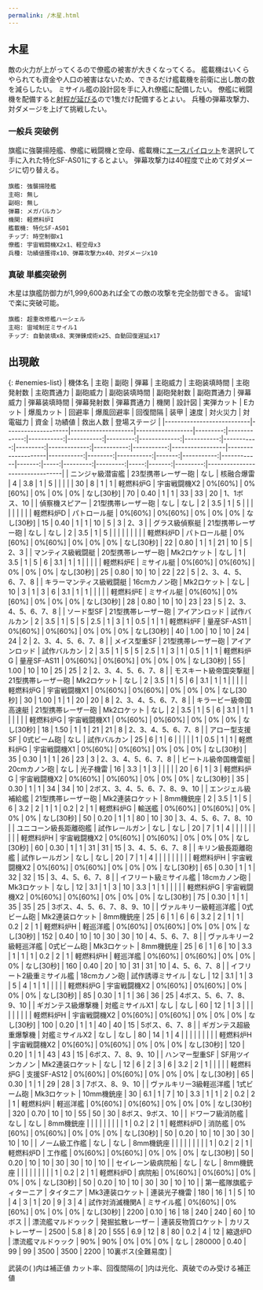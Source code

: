 ```yaml
---
permalink: /木星.html
---
```

## 木星

敵の火力が上がってくるので僚艦の被害が大きくなってくる。
艦載機はいくらやられても資金や人口の被害はないため、できるだけ艦載機を前衛に出し敵の数を減らしたい。
ミサイル艦の設計図を手に入れ僚艦に配備したい。
僚艦に戦闘機を配備すると[射程が延びる](僚艦配備スキル.md#全艦弾速)ので1隻だけ配備するとよい。
兵種の弾幕攻撃力、対ダメージを上げて挑戦したい。

### 一般兵 突破例

旗艦に強襲揚陸艦、僚艦に戦闘機と空母、艦載機に[エースパイロット](序盤攻略.md#プロローグ)を選択して手に入れた特化SF-AS01にするとよい。
弾幕攻撃力は40程度で止めて対ダメージに切り替える。

```
旗艦: 強襲揚陸艦
主砲: 無し
副砲: 無し
弾幕: メガバルカン
機関: 軽燃料炉I
艦載機: 特化SF-AS01
チップ: 時空制御x1
僚艦: 宇宙戦闘機X2x1、軽空母x3
兵種: 功績値獲得x10、弾幕攻撃力x40、対ダメージx10
```

### 真破 単艦突破例

木星は旗艦防御力が1,999,600あれば全ての敵の攻撃を完全防御できる。
宙域1で楽に突破可能。

```
旗艦: 超重改修艦ハーシェル
主砲: 宙域制圧ミサイル1
チップ: 自動装填x8、実弾錬成術x25、自動回復遅延x17
```

## 出現敵

{: #enemies-list}
| 機体名                    | 主砲               | 副砲               | 弾幕             | 主砲威力 | 主砲装填時間 | 主砲発射数 | 主砲貫通力 | 副砲威力 | 副砲装填時間 | 副砲発射数 | 副砲貫通力 | 弾幕威力 | 弾幕装填時間 | 弾幕発射数 | 弾幕貫通力 | 機関            | 設計図             | 実弾カット | Eカット | 爆風カット | 回避率 | 爆風回避率 | 回復間隔   |   装甲 | 速度 | 対火災力 | 対電磁力 | 資金 | 功績値 | 救出人数 | 登場ステージ                   |
|---------------------------|--------------------|--------------------|------------------|---------:|-------------:|-----------:|-----------:|---------:|-------------:|-----------:|-----------:|---------:|-------------:|-----------:|-----------:|-----------------|--------------------|-----------:|--------:|-----------:|-------:|-----------:|------------|-------:|-----:|---------:|---------:|-----:|-------:|---------:|--------------------------------|
| ニンジャ級潜宙艦          | 23型携帯レーザー砲 | なし               | 核融合爆雷       |        4 |          3.8 |          1 |          5 |          |              |            |            |       30 |            8 |          1 |          1 | 軽燃料炉G       | 宇宙戦闘機X2       |    0%[60%] | 0%[60%] |         0% |     0% |         0% | なし[30秒] |     70 | 0.40 |        1 |        1 |   33 |     33 |       20 | 1、1ボス、10                   |
| 偵察機スピアー            | 21型携帯レーザー砲 | なし               | なし             |        2 |          3.5 |          1 |          5 |          |              |            |            |          |              |            |            | 軽燃料炉D       | パトロール艇       |    0%[60%] | 0%[60%] |         0% |     0% |         0% | なし[30秒] |     15 | 0.40 |        1 |        1 |   10 |      5 |        3 | 2、3                           |
| グラス級偵察艇            | 21型携帯レーザー砲 | なし               | なし             |        2 |          3.5 |          1 |          5 |          |              |            |            |          |              |            |            | 軽燃料炉D       | パトロール艇       |    0%[60%] | 0%[60%] |         0% |     0% |         0% | なし[30秒] |     22 | 0.80 |        1 |        1 |   21 |     10 |        5 | 2、3                           |
| マンティス級戦闘艇        | 20型携帯レーザー砲 | Mk2ロケット        | なし             |        1 |          3.5 |          1 |          5 |        6 |          3.1 |          1 |          1 |          |              |            |            | 軽燃料炉E       | ミサイル艇         |    0%[60%] | 0%[60%] |         0% |     0% |         0% | なし[30秒] |     25 | 0.80 |       10 |       10 |   22 |     22 |        5 | 2、3、4、5、6、7、8            |
| キラーマンティス級戦闘艇  | 16cmカノン砲       | Mk2ロケット        | なし             |       10 |            3 |          1 |          3 |        6 |          3.1 |          1 |          1 |          |              |            |            | 軽燃料炉E       | ミサイル艇         |    0%[60%] | 0%[60%] |         0% |     0% |         0% | なし[30秒] |     28 | 0.80 |       10 |       10 |   23 |     23 |        5 | 2、3、4、5、6、7、8            |
| ソード型SF                | 21型携帯レーザー砲 | アイアンロッド     | 試作バルカン     |        2 |          3.5 |          1 |          5 |        5 |          2.5 |          1 |          3 |        1 |          0.5 |          1 |          1 | 軽燃料炉F       | 量産SF-AS11        |    0%[60%] | 0%[60%] |         0% |     0% |         0% | なし[30秒] |     40 | 1.00 |       10 |       10 |   24 |     24 |        2 | 2、3、4、5、6、7、8            |
| メイス型重SF              | 21型携帯レーザー砲 | アイアンロッド     | 試作バルカン     |        2 |          3.5 |          1 |          5 |        5 |          2.5 |          1 |          3 |        1 |          0.5 |          1 |          1 | 軽燃料炉G       | 量産SF-AS11        |    0%[60%] | 0%[60%] |         0% |     0% |         0% | なし[30秒] |     55 | 1.00 |       10 |       10 |   25 |     25 |        2 | 2、3、4、5、6、7、8            |
| モスキート級帝国突撃艇    | 21型携帯レーザー砲 | Mk2ロケット        | なし             |        2 |          3.5 |          1 |          5 |        6 |          3.1 |          1 |          1 |          |              |            |            | 軽燃料炉G       | 宇宙戦闘機X1       |    0%[60%] | 0%[60%] |         0% |     0% |         0% | なし[30秒] |     30 | 1.00 |        1 |        1 |   20 |     20 |        8 | 2、3、4、5、6、7、8            |
| キラービー級帝国高速艇    | 21型携帯レーザー砲 | Mk2ロケット        | なし             |        2 |          3.5 |          1 |          5 |        6 |          3.1 |          1 |          1 |          |              |            |            | 軽燃料炉G       | 宇宙戦闘機X1       |    0%[60%] | 0%[60%] |         0% |     0% |         0% | なし[30秒] |     18 | 1.50 |        1 |        1 |   21 |     21 |        8 | 2、3、4、5、6、7、8            |
| アロー型支援SF            | 0式ビーム砲        | なし               | 試作バルカン     |       25 |            6 |          1 |          6 |          |              |            |            |        1 |          0.5 |          1 |          1 | 軽燃料炉G       | 宇宙戦闘機X1       |    0%[60%] | 0%[60%] |         0% |     0% |         0% | なし[30秒] |     35 | 0.30 |        1 |        1 |   26 |     23 |        3 | 2、3、4、5、6、7、8            |
| ビートル級帝国機雷艇      | 20cmカノン砲       | なし               | 光子機雷         |       16 |          3.3 |          1 |          3 |          |              |            |            |       20 |            6 |          1 |          3 | 軽燃料炉G       | 宇宙戦闘機X2       |    0%[60%] | 0%[60%] |         0% |     0% |         0% | なし[30秒] |     35 | 0.30 |        1 |        1 |   34 |     34 |       10 | 2ボス、3、4、5、6、7、8、9、10 |
| エンジェル級補給艦        | 21型携帯レーザー砲 | Mk2連装ロケット    | 8mm機銃座        |        2 |          3.5 |          1 |          5 |        6 |          3.2 |          2 |          1 |        1 |          0.2 |          2 |          1 | 軽燃料炉G       | 輸送艦             |    0%[60%] | 0%[60%] |         0% |     0% |         0% | なし[30秒] |     50 | 0.20 |        1 |        1 |   80 |     10 |       30 | 3、4、5、6、7、8、10           |
| ユニコーン級長距離砲艦    | 試作レールガン     | なし               | なし             |       20 |            7 |          1 |          4 |          |              |            |            |          |              |            |            | 軽燃料炉H       | 宇宙戦闘機X2       |    0%[60%] | 0%[60%] |         0% |     0% |         0% | なし[30秒] |     60 | 0.30 |        1 |        1 |   31 |     31 |       15 | 3、4、5、6、7、8               |
| キリン級長距離砲艦        | 試作レールガン     | なし               | なし             |       20 |            7 |          1 |          4 |          |              |            |            |          |              |            |            | 軽燃料炉H       | 宇宙戦闘機X2       |    0%[60%] | 0%[60%] |         0% |     0% |         0% | なし[30秒] |     65 | 0.30 |        1 |        1 |   32 |     32 |       15 | 3、4、5、6、7、8               |
| イフリート級ミサイル艦    | 18cmカノン砲       | Mk3ロケット        | なし             |       12 |          3.1 |          1 |          3 |       10 |          3.3 |          1 |          1 |          |              |            |            | 軽燃料炉G       | 宇宙戦闘機X2       |    0%[60%] | 0%[60%] |         0% |     0% |         0% | なし[30秒] |     75 | 0.30 |        1 |        1 |   35 |     35 |       25 | 3ボス、4、5、6、7、8、9、10    |
| ヴァルキリー級軽巡洋艦    | 0式ビーム砲        | Mk2連装ロケット    | 8mm機銃座        |       25 |            6 |          1 |          6 |        6 |          3.2 |          2 |          1 |        1 |          0.2 |          2 |          1 | 軽燃料炉H       | 軽巡洋艦           |    0%[60%] | 0%[60%] |         0% |     0% |         0% | なし[30秒] |    152 | 0.40 |       10 |       10 |   30 |     30 |       10 | 4、5、6、7、8                  |
| ヴァルキリー2級軽巡洋艦   | 0式ビーム砲        | Mk3ロケット        | 8mm機銃座        |       25 |            6 |          1 |          6 |       10 |          3.3 |          1 |          1 |        1 |          0.2 |          2 |          1 | 軽燃料炉H       | 軽巡洋艦           |    0%[60%] | 0%[60%] |         0% |     0% |         0% | なし[30秒] |    160 | 0.40 |       20 |       10 |   31 |     31 |       10 | 4、5、6、7、8                  |
| イフリート2級重ミサイル艦 | 18cmカノン砲       | 試作誘導ミサイル   | なし             |       12 |          3.1 |          1 |          3 |        5 |            4 |          1 |          1 |          |              |            |            | 軽燃料炉G       | 宇宙戦闘機X2       |    0%[60%] | 0%[60%] |         0% |     0% |         0% | なし[30秒] |     85 | 0.30 |        1 |        1 |   36 |     36 |       25 | 4ボス、5、6、7、8、9、10       |
| ギガンテス級爆撃機        | 対艦ミサイルX1     | なし               | なし             |       60 |           12 |          1 |          3 |          |              |            |            |          |              |            |            | 軽燃料炉H       | 宇宙戦闘機X2       |    0%[60%] | 0%[60%] |         0% |     0% |         0% | なし[30秒] |    100 | 0.20 |        1 |        1 |   40 |     40 |       15 | 5ボス、6、7、8                 |
| ギガンテス超級重爆撃機    | 対艦ミサイルX2     | なし               | なし             |       80 |           14 |          1 |          4 |          |              |            |            |          |              |            |            | 軽燃料炉H       | 宇宙戦闘機X2       |    0%[60%] | 0%[60%] |         0% |     0% |         0% | なし[30秒] |    120 | 0.20 |        1 |        1 |   43 |     43 |       15 | 6ボス、7、8、9、10             |
| ハンマー型重SF            | SF用ツインカノン   | Mk2連装ロケット    | なし             |       12 |            6 |          2 |          3 |        6 |          3.2 |          2 |          1 |          |              |            |            | 軽燃料炉G       | 支援SF-AS12        |    0%[60%] | 0%[60%] |         0% |     0% |         0% | なし[30秒] |     65 | 0.30 |        1 |        1 |   29 |     28 |        3 | 7ボス、8、9、10                |
| ヴァルキリー3級軽巡洋艦   | 1式ビーム砲        | Mk3ロケット        | 10mm機銃座       |       30 |          6.1 |          1 |          7 |       10 |          3.3 |          1 |          1 |        2 |          0.2 |          2 |          1 | 軽燃料炉I       | 軽巡洋艦           |    0%[60%] | 0%[60%] |         0% |     0% |         0% | なし[30秒] |    320 | 0.70 |       10 |       10 |   55 |     50 |       30 | 8ボス、9ボス、10               |
| ドワーフ級消防艦          | なし               | なし               | 8mm機銃座        |          |              |            |            |          |              |            |            |        1 |          0.2 |          2 |          1 | 軽燃料炉D       | 消防艦             |    0%[60%] | 0%[60%] |         0% |     0% |         0% | なし[30秒] |     50 | 0.20 |       10 |       10 |   30 |     30 |       10 | 10                             |
| ノーム級工作艦            | なし               | なし               | 8mm機銃座        |          |              |            |            |          |              |            |            |        1 |          0.2 |          2 |          1 | 軽燃料炉D       | 工作艦             |    0%[60%] | 0%[60%] |         0% |     0% |         0% | なし[30秒] |     50 | 0.20 |       10 |       10 |   30 |     30 |       10 | 10                             |
| セイレーン級病院船        | なし               | なし               | 8mm機銃座        |          |              |            |            |          |              |            |            |        1 |          0.2 |          2 |          1 | 軽燃料炉D       | 病院船             |    0%[60%] | 0%[60%] |         0% |     0% |         0% | なし[30秒] |     50 | 0.20 |       10 |       10 |   30 |     30 |       10 | 10                             |
| 第一艦隊旗艦ティターニア  | タイタニア         | Mk3連装ロケット    | 連装光子機雷     |      180 |           16 |          1 |          5 |       10 |            4 |          3 |          1 |       20 |            9 |          3 |          4 | 試作対消滅機関A | ミサイル艦         |    0%[60%] | 0%[60%] |         0% |     0% |         0% | なし[30秒] |   2200 | 0.10 |       16 |       18 |  240 |    240 |       60 | 10ボス                         |
| 漂流艦マルドゥック        | 発掘拡散レーザー   | 連装反物質ロケット | カリストレーザー |     2500 |          5.8 |          8 |         20 |      555 |          6.9 |         12 |          8 |       80 |          0.2 |          4 |         12 | 縮退炉D         | 漂流艦マルドゥック |        90% |     90% |         0% |     0% |         0% | なし       | 280000 | 0.40 |       99 |       99 | 3500 |   3500 |     2200 | 10裏ボス(全難易度)             |

武装の( )内は補正値
カット率、回復間隔の[ ]内は光化、真破でのみ受ける補正値
